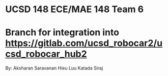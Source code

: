 # UCSD 148 ECE/MAE 148 Team 6

# Branch for integration into https://gitlab.com/ucsd_robocar2/ucsd_robocar_hub2

By:
Aksharan Saravanan
Hieu Luu
Katada Siraj
